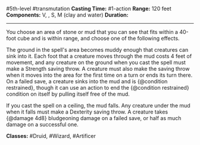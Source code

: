 #5th-level #transmutation
**Casting Time:** #1-action
**Range:** 120 feet
**Components:** V, , S, M (clay and water)
**Duration:**  

---

You choose an area of stone or mud that you can see that fits within a 40-foot cube and is within range, and choose one of the following effects.


The ground in the spell's area becomes muddy enough that creatures can sink into it. Each foot that a creature moves through the mud costs 4 feet of movement, and any creature on the ground when you cast the spell must make a Strength saving throw. A creature must also make the saving throw when it moves into the area for the first time on a turn or ends its turn there. On a failed save, a creature sinks into the mud and is {@condition restrained}, though it can use an action to end the {@condition restrained} condition on itself by pulling itself free of the mud.

If you cast the spell on a ceiling, the mud falls. Any creature under the mud when it falls must make a Dexterity saving throw. A creature takes {@damage 4d8} bludgeoning damage on a failed save, or half as much damage on a successful one.



**Classes:** #Druid, #Wizard, #Artificer

